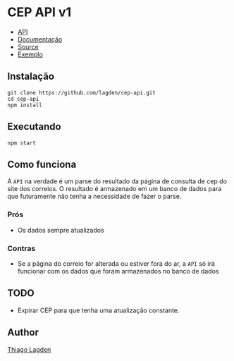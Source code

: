 CEP API v1
==========

 - [API](http://api-cep.herokuapp.com/)
 - [Documentação](http://docs.cepapiv1.apiary.io/)
 - [Source](https://github.com/lagden/cep-api)
 - [Exemplo](http://codepen.io/lagden/pen/fArzv?editors=101)

## Instalação

    git clone https://github.com/lagden/cep-api.git
    cd cep-api
    npm install

## Executando

    npm start

## Como funciona

A `API` na verdade é um parse do resultado da página de consulta de cep do site dos correios. O resultado é armazenado em um banco de dados para que futuramente não tenha a necessidade de fazer o parse.

### Prós

- Os dados sempre atualizados

### Contras

- Se a página do correio for alterada ou estiver fora do ar, a `API` só irá funcionar com os dados que foram armazenados no banco de dados

## TODO

- Expirar CEP para que tenha uma atualização constante.

## Author

[Thiago Lagden](http://lagden.in)
